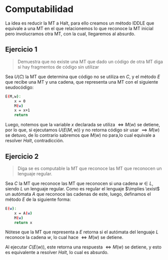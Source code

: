 # Computabilidad

La idea es reducir la MT a Halt, para ello creamos un método IDDLE que equivale a una MT en el que relacionemos lo que reconoce la MT inicial pero involucramos otra MT, con la cual, llegaremos al absurdo.

## Ejercicio 1

> Demuestra que no existe una MT que dado un código de otra MT diga si hay fragmentos de código sin utilizar

Sea $U(C)$ la MT que determina que código no se utiliza en $C$, y el método $E$ que recibe una MT y una cadena, que representa una MT con el siguiente seudocódigo:

```bash
E(M,w):
    x = 0
    M(w)
    x = x+1
    return
```

Luego, notemos que la variable $x$ declarada se utiliza $\iff M(w)$ se detiene, por lo que, si ejecutamos $U(E(M,w))$ y no retorna código sir usar $\implies M(w)$ se detuvo, de lo contrario sabremos que $M(w)$ no para,lo cual equivale a resolver $Halt$, contradicción.

## Ejercicio 2

> Diga se es computable la MT que reconoce las MT que reconocen un lenguaje regular.

Sea $C$ la MT que reconoce las MT que reconocen si una cadena $w \in L$, siendo $L$ un lenguaje regular. Como es regular el lenguaje $\implies \exist$ un autómata $A$ que reconoce las cadenas de este, luego, definamos el método $E$ de la siguiente forma:

```bash
E(w):
    x = A(w)
    M(w)
    return x
```

Nótese que la MT que representa a $E$ retorna si el autómata del lenguaje $L$ reconoce la cadena $w$, lo cual hace $\iff M(w)$ se detiene. 

Al ejecutar $C(E(w))$, este retorna una respuesta $\iff M(w)$ se detiene, y esto es equivalente a resolver $Halt$, lo cual es absurdo.